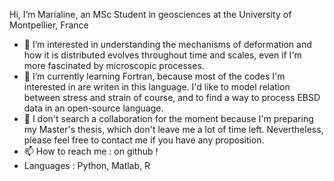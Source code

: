 Hi, I’m Marialine, an MSc Student in geosciences at the University of Montpellier, France
- 👀 I’m interested in understanding the mechanisms of deformation and how it is distributed evolves throughout time and scales, even if I'm more fascinated by microscopic processes.
- 🌱 I’m currently learning Fortran, because most of the codes I'm interested in are writen in this language. I'd like to model relation between stress and strain of course, and to find a way to process EBSD data in an open-source language. 
- 💞️ I don't search a collaboration for the moment because I'm preparing my Master's thesis, which don't leave me a lot of time left. Nevertheless, please feel free to contact me if you have any proposition.
- 📫 How to reach me : on github !
-    Languages : Python, Matlab, R

